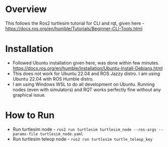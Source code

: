 # Overview
This follows the Ros2 turtlesim tutorial for CLI and rqt, given here - https://docs.ros.org/en/humble/Tutorials/Beginner-CLI-Tools.html

# Installation
- Followed Ubuntu installation given here, was done within few minutes. https://docs.ros.org/en/humble/Installation/Ubuntu-Install-Debians.html
- This does not work for Ubuntu 22.04 and ROS Jazzy distro. I am using Ubuntu 22.04 with ROS Humble distro.
- I am using Windows WSL to do all development on Ubuntu. Running nodes (even with simulators) and RQT works perfectly fine without any graphical issue.  

# How to Run
- Run turtlesim node - `ros2 run turtlesim turtlesim_node --ros-args --params-file turtlesim_node.yaml`
- Run turtlesim teleop node - `ros2 run turtlesim turtle_teleop_key`

